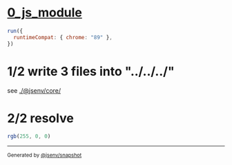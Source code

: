 # [0_js_module](../../import_meta_css_build.test.mjs#L26)

```js
run({
  runtimeCompat: { chrome: "89" },
})
```

# 1/2 write 3 files into "../../../"

see [./@jsenv/core/](./@jsenv/core/)

# 2/2 resolve

```js
rgb(255, 0, 0)
```

---

<sub>
  Generated by <a href="https://github.com/jsenv/core/tree/main/packages/tooling/snapshot">@jsenv/snapshot</a>
</sub>
